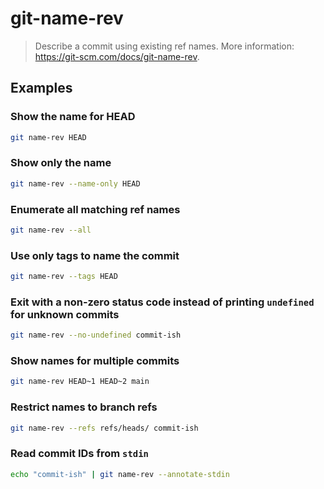 # git-name-rev

> Describe a commit using existing ref names. More information: <https://git-scm.com/docs/git-name-rev>.

## Examples

### Show the name for HEAD

```bash
git name-rev HEAD
```

### Show only the name

```bash
git name-rev --name-only HEAD
```

### Enumerate all matching ref names

```bash
git name-rev --all
```

### Use only tags to name the commit

```bash
git name-rev --tags HEAD
```

### Exit with a non-zero status code instead of printing `undefined` for unknown commits

```bash
git name-rev --no-undefined commit-ish
```

### Show names for multiple commits

```bash
git name-rev HEAD~1 HEAD~2 main
```

### Restrict names to branch refs

```bash
git name-rev --refs refs/heads/ commit-ish
```

### Read commit IDs from `stdin`

```bash
echo "commit-ish" | git name-rev --annotate-stdin
```
